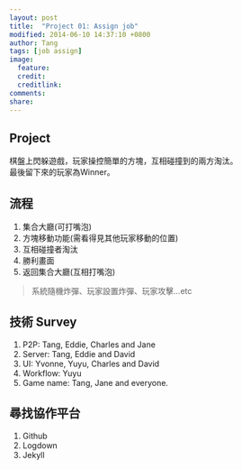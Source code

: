 ```yaml
---
layout: post
title:  "Project 01: Assign job"
modified: 2014-06-10 14:37:10 +0800
author: Tang
tags: [job assign]
image:
  feature: 
  credit: 
  creditlink: 
comments: 
share: 
---
```


## Project

棋盤上閃躲遊戲，玩家操控簡單的方塊，互相碰撞到的兩方淘汰。  
最後留下來的玩家為Winner。


## 流程

1. 集合大廳(可打嘴泡)
2. 方塊移動功能(需看得見其他玩家移動的位置)
3. 互相碰撞者淘汰
4. 勝利畫面
5. 返回集合大廳(互相打嘴泡)

> 系統隨機炸彈、玩家設置炸彈、玩家攻擊...etc

## 技術 Survey

1. P2P: Tang, Eddie, Charles and Jane
2. Server: Tang, Eddie and David
3. UI: Yvonne, Yuyu, Charles and David
4. Workflow: Yuyu
5. Game name: Tang, Jane and everyone.


## 尋找協作平台

1. Github
2. Logdown
3. Jekyll
